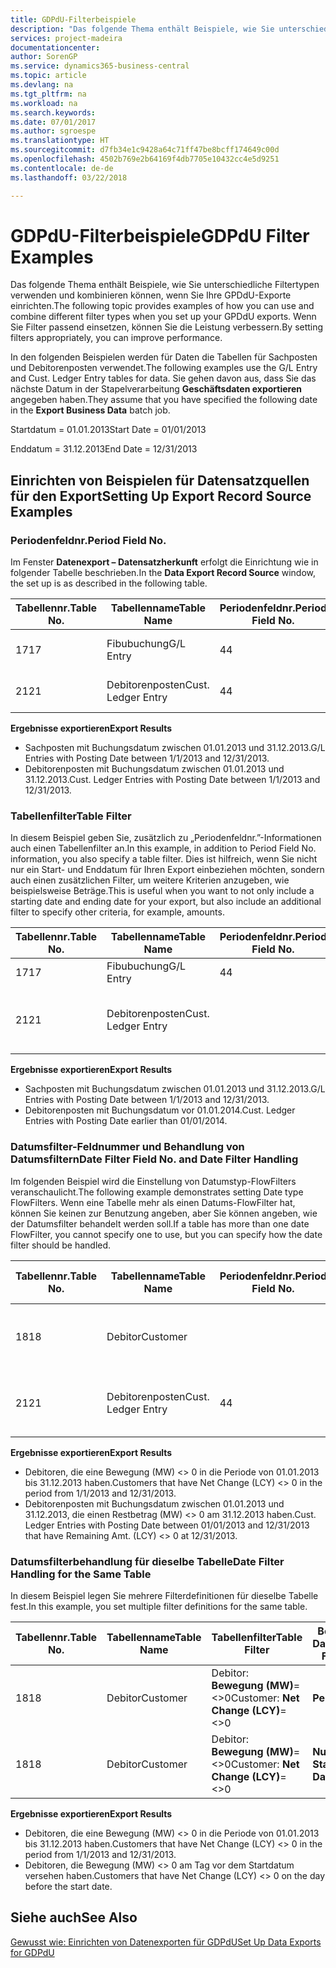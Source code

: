 ```yaml
---
title: GDPdU-Filterbeispiele
description: "Das folgende Thema enthält Beispiele, wie Sie unterschiedliche Filtertypen verwenden und kombinieren können, wenn Sie Ihre GPDdU-Exporte einrichten. Wenn Sie Filter passend einsetzen, können Sie die Leistung verbessern."
services: project-madeira
documentationcenter: 
author: SorenGP
ms.service: dynamics365-business-central
ms.topic: article
ms.devlang: na
ms.tgt_pltfrm: na
ms.workload: na
ms.search.keywords: 
ms.date: 07/01/2017
ms.author: sgroespe
ms.translationtype: HT
ms.sourcegitcommit: d7fb34e1c9428a64c71ff47be8bcff174649c00d
ms.openlocfilehash: 4502b769e2b64169f4db7705e10432cc4e5d9251
ms.contentlocale: de-de
ms.lasthandoff: 03/22/2018

---
```

# <a name="gdpdu-filter-examples"></a><span data-ttu-id="9a9d0-104">GDPdU-Filterbeispiele</span><span class="sxs-lookup"><span data-stu-id="9a9d0-104">GDPdU Filter Examples</span></span>
<span data-ttu-id="9a9d0-105">Das folgende Thema enthält Beispiele, wie Sie unterschiedliche Filtertypen verwenden und kombinieren können, wenn Sie Ihre GPDdU-Exporte einrichten.</span><span class="sxs-lookup"><span data-stu-id="9a9d0-105">The following topic provides examples of how you can use and combine different filter types when you set up your GPDdU exports.</span></span> <span data-ttu-id="9a9d0-106">Wenn Sie Filter passend einsetzen, können Sie die Leistung verbessern.</span><span class="sxs-lookup"><span data-stu-id="9a9d0-106">By setting filters appropriately, you can improve performance.</span></span>  

<span data-ttu-id="9a9d0-107">In den folgenden Beispielen werden für Daten die Tabellen für Sachposten und Debitorenposten verwendet.</span><span class="sxs-lookup"><span data-stu-id="9a9d0-107">The following examples use the G/L Entry and Cust. Ledger Entry tables for data.</span></span> <span data-ttu-id="9a9d0-108">Sie gehen davon aus, dass Sie das nächste Datum in der Stapelverarbeitung **Geschäftsdaten exportieren** angegeben haben.</span><span class="sxs-lookup"><span data-stu-id="9a9d0-108">They assume that you have specified the following date in the **Export Business Data** batch job.</span></span>  

<span data-ttu-id="9a9d0-109">Startdatum = 01.01.2013</span><span class="sxs-lookup"><span data-stu-id="9a9d0-109">Start Date = 01/01/2013</span></span>  

<span data-ttu-id="9a9d0-110">Enddatum = 31.12.2013</span><span class="sxs-lookup"><span data-stu-id="9a9d0-110">End Date = 12/31/2013</span></span>  

## <a name="setting-up-export-record-source-examples"></a><span data-ttu-id="9a9d0-111">Einrichten von Beispielen für Datensatzquellen für den Export</span><span class="sxs-lookup"><span data-stu-id="9a9d0-111">Setting Up Export Record Source Examples</span></span>  

### <a name="period-field-no"></a><span data-ttu-id="9a9d0-112">Periodenfeldnr.</span><span class="sxs-lookup"><span data-stu-id="9a9d0-112">Period Field No.</span></span>  
<span data-ttu-id="9a9d0-113">Im Fenster **Datenexport – Datensatzherkunft** erfolgt die Einrichtung wie in folgender Tabelle beschrieben.</span><span class="sxs-lookup"><span data-stu-id="9a9d0-113">In the **Data Export Record Source** window, the set up is as described in the following table.</span></span>  

|<span data-ttu-id="9a9d0-114">Tabellennr.</span><span class="sxs-lookup"><span data-stu-id="9a9d0-114">Table No.</span></span>|<span data-ttu-id="9a9d0-115">Tabellenname</span><span class="sxs-lookup"><span data-stu-id="9a9d0-115">Table Name</span></span>|<span data-ttu-id="9a9d0-116">Periodenfeldnr.</span><span class="sxs-lookup"><span data-stu-id="9a9d0-116">Period Field No.</span></span>|<span data-ttu-id="9a9d0-117">Periodenfeldname</span><span class="sxs-lookup"><span data-stu-id="9a9d0-117">Period Field Name</span></span>|<span data-ttu-id="9a9d0-118">Tabellenfilter</span><span class="sxs-lookup"><span data-stu-id="9a9d0-118">Table Filter</span></span>|  
|---------------|----------------|----------------------|-----------------------|------------------|  
|<span data-ttu-id="9a9d0-119">17</span><span class="sxs-lookup"><span data-stu-id="9a9d0-119">17</span></span>|<span data-ttu-id="9a9d0-120">Fibubuchung</span><span class="sxs-lookup"><span data-stu-id="9a9d0-120">G/L Entry</span></span>|<span data-ttu-id="9a9d0-121">4</span><span class="sxs-lookup"><span data-stu-id="9a9d0-121">4</span></span>|<span data-ttu-id="9a9d0-122">Buchungsdatum</span><span class="sxs-lookup"><span data-stu-id="9a9d0-122">Posting Date</span></span>|<span data-ttu-id="9a9d0-123">Kein Filter festgelegt.</span><span class="sxs-lookup"><span data-stu-id="9a9d0-123">No filter set.</span></span>|  
|<span data-ttu-id="9a9d0-124">21</span><span class="sxs-lookup"><span data-stu-id="9a9d0-124">21</span></span>|<span data-ttu-id="9a9d0-125">Debitorenposten</span><span class="sxs-lookup"><span data-stu-id="9a9d0-125">Cust. Ledger Entry</span></span>|<span data-ttu-id="9a9d0-126">4</span><span class="sxs-lookup"><span data-stu-id="9a9d0-126">4</span></span>|<span data-ttu-id="9a9d0-127">Buchungsdatum</span><span class="sxs-lookup"><span data-stu-id="9a9d0-127">Posting Date</span></span>|<span data-ttu-id="9a9d0-128">Kein Filter festgelegt.</span><span class="sxs-lookup"><span data-stu-id="9a9d0-128">No filter set.</span></span>|  

<span data-ttu-id="9a9d0-129">**Ergebnisse exportieren**</span><span class="sxs-lookup"><span data-stu-id="9a9d0-129">**Export Results**</span></span>  

- <span data-ttu-id="9a9d0-130">Sachposten mit Buchungsdatum zwischen 01.01.2013 und 31.12.2013.</span><span class="sxs-lookup"><span data-stu-id="9a9d0-130">G/L Entries with Posting Date between 1/1/2013 and 12/31/2013.</span></span>  
- <span data-ttu-id="9a9d0-131">Debitorenposten mit Buchungsdatum zwischen 01.01.2013 und 31.12.2013.</span><span class="sxs-lookup"><span data-stu-id="9a9d0-131">Cust. Ledger Entries with Posting Date between 1/1/2013 and 12/31/2013.</span></span>  

### <a name="table-filter"></a><span data-ttu-id="9a9d0-132">Tabellenfilter</span><span class="sxs-lookup"><span data-stu-id="9a9d0-132">Table Filter</span></span>  
<span data-ttu-id="9a9d0-133">In diesem Beispiel geben Sie, zusätzlich zu „Periodenfeldnr.”-Informationen auch einen Tabellenfilter an.</span><span class="sxs-lookup"><span data-stu-id="9a9d0-133">In this example, in addition to Period Field No. information, you also specify a table filter.</span></span> <span data-ttu-id="9a9d0-134">Dies ist hilfreich, wenn Sie nicht nur ein Start- und Enddatum für Ihren Export einbeziehen möchten, sondern auch einen zusätzlichen Filter, um weitere Kriterien anzugeben, wie beispielsweise Beträge.</span><span class="sxs-lookup"><span data-stu-id="9a9d0-134">This is useful when you want to not only include a starting date and ending date for your export, but also include an additional filter to specify other criteria, for example, amounts.</span></span>  

|<span data-ttu-id="9a9d0-135">Tabellennr.</span><span class="sxs-lookup"><span data-stu-id="9a9d0-135">Table No.</span></span>|<span data-ttu-id="9a9d0-136">Tabellenname</span><span class="sxs-lookup"><span data-stu-id="9a9d0-136">Table Name</span></span>|<span data-ttu-id="9a9d0-137">Periodenfeldnr.</span><span class="sxs-lookup"><span data-stu-id="9a9d0-137">Period Field No.</span></span>|<span data-ttu-id="9a9d0-138">Periodenfeldname</span><span class="sxs-lookup"><span data-stu-id="9a9d0-138">Period Field Name</span></span>|<span data-ttu-id="9a9d0-139">Tabellenfilter</span><span class="sxs-lookup"><span data-stu-id="9a9d0-139">Table Filter</span></span>|  
|---------------|----------------|----------------------|-----------------------|------------------|  
|<span data-ttu-id="9a9d0-140">17</span><span class="sxs-lookup"><span data-stu-id="9a9d0-140">17</span></span>|<span data-ttu-id="9a9d0-141">Fibubuchung</span><span class="sxs-lookup"><span data-stu-id="9a9d0-141">G/L Entry</span></span>|<span data-ttu-id="9a9d0-142">4</span><span class="sxs-lookup"><span data-stu-id="9a9d0-142">4</span></span>|<span data-ttu-id="9a9d0-143">Buchungsdatum</span><span class="sxs-lookup"><span data-stu-id="9a9d0-143">Posting Date</span></span>||  
|<span data-ttu-id="9a9d0-144">21</span><span class="sxs-lookup"><span data-stu-id="9a9d0-144">21</span></span>|<span data-ttu-id="9a9d0-145">Debitorenposten</span><span class="sxs-lookup"><span data-stu-id="9a9d0-145">Cust. Ledger Entry</span></span>|||<span data-ttu-id="9a9d0-146">Debitorenposten: **Buchungsdatum=..31-12-13**</span><span class="sxs-lookup"><span data-stu-id="9a9d0-146">Cust. Ledger Entry: **Posting Date=..31-12-13**</span></span>|  

<span data-ttu-id="9a9d0-147">**Ergebnisse exportieren**</span><span class="sxs-lookup"><span data-stu-id="9a9d0-147">**Export Results**</span></span>  

- <span data-ttu-id="9a9d0-148">Sachposten mit Buchungsdatum zwischen 01.01.2013 und 31.12.2013.</span><span class="sxs-lookup"><span data-stu-id="9a9d0-148">G/L Entries with Posting Date between 1/1/2013 and 12/31/2013.</span></span>  
- <span data-ttu-id="9a9d0-149">Debitorenposten mit Buchungsdatum vor 01.01.2014.</span><span class="sxs-lookup"><span data-stu-id="9a9d0-149">Cust. Ledger Entries with Posting Date earlier than 01/01/2014.</span></span>  

### <a name="date-filter-field-no-and-date-filter-handling"></a><span data-ttu-id="9a9d0-150">Datumsfilter-Feldnummer und Behandlung von Datumsfiltern</span><span class="sxs-lookup"><span data-stu-id="9a9d0-150">Date Filter Field No. and Date Filter Handling</span></span>  
<span data-ttu-id="9a9d0-151">Im folgenden Beispiel wird die Einstellung von Datumstyp-FlowFilters veranschaulicht.</span><span class="sxs-lookup"><span data-stu-id="9a9d0-151">The following example demonstrates setting Date type FlowFilters.</span></span> <span data-ttu-id="9a9d0-152">Wenn eine Tabelle mehr als einen Datums-FlowFilter hat, können Sie keinen zur Benutzung angeben, aber Sie können angeben, wie der Datumsfilter behandelt werden soll.</span><span class="sxs-lookup"><span data-stu-id="9a9d0-152">If a table has more than one date FlowFilter, you cannot specify one to use, but you can specify how the date filter should be handled.</span></span>  

|<span data-ttu-id="9a9d0-153">Tabellennr.</span><span class="sxs-lookup"><span data-stu-id="9a9d0-153">Table No.</span></span>|<span data-ttu-id="9a9d0-154">Tabellenname</span><span class="sxs-lookup"><span data-stu-id="9a9d0-154">Table Name</span></span>|<span data-ttu-id="9a9d0-155">Periodenfeldnr.</span><span class="sxs-lookup"><span data-stu-id="9a9d0-155">Period Field No.</span></span>|<span data-ttu-id="9a9d0-156">Periodenfeldname</span><span class="sxs-lookup"><span data-stu-id="9a9d0-156">Period Field Name</span></span>|<span data-ttu-id="9a9d0-157">Tabellenfilter</span><span class="sxs-lookup"><span data-stu-id="9a9d0-157">Table Filter</span></span>|<span data-ttu-id="9a9d0-158">Behandlung von Datumsfiltern</span><span class="sxs-lookup"><span data-stu-id="9a9d0-158">Date Filter Handling</span></span>|  
|---------------|----------------|----------------------|-----------------------|------------------|--------------------------|  
|<span data-ttu-id="9a9d0-159">18</span><span class="sxs-lookup"><span data-stu-id="9a9d0-159">18</span></span>|<span data-ttu-id="9a9d0-160">Debitor</span><span class="sxs-lookup"><span data-stu-id="9a9d0-160">Customer</span></span>|||<span data-ttu-id="9a9d0-161">Debitor: **Bewegung (MW)**=<>0</span><span class="sxs-lookup"><span data-stu-id="9a9d0-161">Customer: **Net Change (LCY)**=<>0</span></span>|<span data-ttu-id="9a9d0-162">**Periode**</span><span class="sxs-lookup"><span data-stu-id="9a9d0-162">**Period**</span></span>|  
|<span data-ttu-id="9a9d0-163">21</span><span class="sxs-lookup"><span data-stu-id="9a9d0-163">21</span></span>|<span data-ttu-id="9a9d0-164">Debitorenposten</span><span class="sxs-lookup"><span data-stu-id="9a9d0-164">Cust. Ledger Entry</span></span>|<span data-ttu-id="9a9d0-165">4</span><span class="sxs-lookup"><span data-stu-id="9a9d0-165">4</span></span>|<span data-ttu-id="9a9d0-166">Buchungsdatum</span><span class="sxs-lookup"><span data-stu-id="9a9d0-166">Posting Date</span></span>|<span data-ttu-id="9a9d0-167">Debitorenposten: **Restbetrag (MW)**=<>0</span><span class="sxs-lookup"><span data-stu-id="9a9d0-167">Cust. Ledger Entry: **Remaining Amt. (LCY)**=<>0</span></span>|<span data-ttu-id="9a9d0-168">**Nur Enddatum**</span><span class="sxs-lookup"><span data-stu-id="9a9d0-168">**End Date Only**</span></span>|  

<span data-ttu-id="9a9d0-169">**Ergebnisse exportieren**</span><span class="sxs-lookup"><span data-stu-id="9a9d0-169">**Export Results**</span></span>  

- <span data-ttu-id="9a9d0-170">Debitoren, die eine Bewegung (MW) <> 0 in die Periode von 01.01.2013 bis 31.12.2013 haben.</span><span class="sxs-lookup"><span data-stu-id="9a9d0-170">Customers that have Net Change (LCY) <> 0 in the period from 1/1/2013 and 12/31/2013.</span></span>  
- <span data-ttu-id="9a9d0-171">Debitorenposten mit Buchungsdatum zwischen 01.01.2013 und 31.12.2013, die einen Restbetrag (MW) <> 0 am 31.12.2013 haben.</span><span class="sxs-lookup"><span data-stu-id="9a9d0-171">Cust. Ledger Entries with Posting Date between 01/01/2013 and 12/31/2013 that have Remaining Amt. (LCY) <> 0 at 12/31/2013.</span></span>  

### <a name="date-filter-handling-for-the-same-table"></a><span data-ttu-id="9a9d0-172">Datumsfilterbehandlung für dieselbe Tabelle</span><span class="sxs-lookup"><span data-stu-id="9a9d0-172">Date Filter Handling for the Same Table</span></span>  
<span data-ttu-id="9a9d0-173">In diesem Beispiel legen Sie mehrere Filterdefinitionen für dieselbe Tabelle fest.</span><span class="sxs-lookup"><span data-stu-id="9a9d0-173">In this example, you set multiple filter definitions for the same table.</span></span>  

|<span data-ttu-id="9a9d0-174">Tabellennr.</span><span class="sxs-lookup"><span data-stu-id="9a9d0-174">Table No.</span></span>|<span data-ttu-id="9a9d0-175">Tabellenname</span><span class="sxs-lookup"><span data-stu-id="9a9d0-175">Table Name</span></span>|<span data-ttu-id="9a9d0-176">Tabellenfilter</span><span class="sxs-lookup"><span data-stu-id="9a9d0-176">Table Filter</span></span>|<span data-ttu-id="9a9d0-177">Behandlung von Datumsfiltern</span><span class="sxs-lookup"><span data-stu-id="9a9d0-177">Date Filter Handling</span></span>|  
|---------------|----------------|------------------|--------------------------|  
|<span data-ttu-id="9a9d0-178">18</span><span class="sxs-lookup"><span data-stu-id="9a9d0-178">18</span></span>|<span data-ttu-id="9a9d0-179">Debitor</span><span class="sxs-lookup"><span data-stu-id="9a9d0-179">Customer</span></span>|<span data-ttu-id="9a9d0-180">Debitor: **Bewegung (MW)**=<>0</span><span class="sxs-lookup"><span data-stu-id="9a9d0-180">Customer: **Net Change (LCY)**=<>0</span></span>|<span data-ttu-id="9a9d0-181">**Periode**</span><span class="sxs-lookup"><span data-stu-id="9a9d0-181">**Period**</span></span>|  
|<span data-ttu-id="9a9d0-182">18</span><span class="sxs-lookup"><span data-stu-id="9a9d0-182">18</span></span>|<span data-ttu-id="9a9d0-183">Debitor</span><span class="sxs-lookup"><span data-stu-id="9a9d0-183">Customer</span></span>|<span data-ttu-id="9a9d0-184">Debitor: **Bewegung (MW)**=<>0</span><span class="sxs-lookup"><span data-stu-id="9a9d0-184">Customer: **Net Change (LCY)**=<>0</span></span>|<span data-ttu-id="9a9d0-185">**Nur Startdatum**</span><span class="sxs-lookup"><span data-stu-id="9a9d0-185">**Start Date Only**</span></span>|  

<span data-ttu-id="9a9d0-186">**Ergebnisse exportieren**</span><span class="sxs-lookup"><span data-stu-id="9a9d0-186">**Export Results**</span></span>  

- <span data-ttu-id="9a9d0-187">Debitoren, die eine Bewegung (MW) <> 0 in die Periode von 01.01.2013 bis 31.12.2013 haben.</span><span class="sxs-lookup"><span data-stu-id="9a9d0-187">Customers that have Net Change (LCY) <> 0 in the period from 1/1/2013 and 12/31/2013.</span></span>  
- <span data-ttu-id="9a9d0-188">Debitoren, die Bewegung (MW) <> 0 am Tag vor dem Startdatum versehen haben.</span><span class="sxs-lookup"><span data-stu-id="9a9d0-188">Customers that have Net Change (LCY) <> 0 on the day before the start date.</span></span>  

## <a name="see-also"></a><span data-ttu-id="9a9d0-189">Siehe auch</span><span class="sxs-lookup"><span data-stu-id="9a9d0-189">See Also</span></span>  
 [<span data-ttu-id="9a9d0-190">Gewusst wie: Einrichten von Datenexporten für GDPdU</span><span class="sxs-lookup"><span data-stu-id="9a9d0-190">Set Up Data Exports for GDPdU</span></span>](how-to-set-up-data-exports-for-gdpdu.md)

